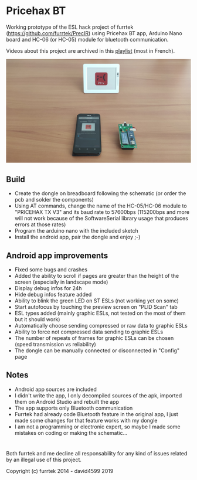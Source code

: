 # Pricehax BT
Working prototype of the ESL hack project of furrtek (https://github.com/furrtek/PrecIR) using Pricehax BT app, Arduino Nano board and HC-06 (or HC-05) module for bluetooth communication.

Videos about this project are archived in this [playlist](https://www.youtube.com/playlist?list=PLhEz48id1qqD27sRc73mDFfBpu_RcLxfZ) (most in French).

![PricehaxBT](PricehaxBT.jpg)

## Build
- Create the dongle on breadboard following the schematic (or order the pcb and solder the components)
- Using AT commands, change the name of the HC-05/HC-06 module to "PRICEHAX TX V3" and its baud rate to 57600bps (115200bps and more will not work because of the SoftwareSerial library usage that produces errors at those rates)
- Program the arduino nano with the included sketch
- Install the android app, pair the dongle and enjoy ;-)

## Android app improvements
- Fixed some bugs and crashes
- Added the ability to scroll if pages are greater than the height of the screen (especially in landscape mode)
- Display debug infos for 24h
- Hide debug infos feature added
- Ability to blink the green LED on ST ESLs (not working yet on some)
- Start autofocus by touching the preview screen on "PLID Scan" tab
- ESL types added (mainly graphic ESLs, not tested on the most of them but it should work)
- Automatically choose sending compressed or raw data to graphic ESLs
- Ability to force not compressed data sending to graphic ESLs
- The number of repeats of frames for graphic ESLs can be chosen (speed transmission vs reliability)
- The dongle can be manually connected or disconnected in "Config" page

## Notes
- Android app sources are included
- I didn't write the app, I only decompiled sources of the apk, imported them on Android Studio and rebuilt the app
- The app supports only Bluetooth communication
- Furrtek had already code Bluetooth feature in the original app, I just made some changes for that feature works with my dongle
- I am not a programming or electronic expert, so maybe I made some mistakes on coding or making the schematic...

#

Both furrtek and me decline all responsability for any kind of issues related by an illegal use of this project.

Copyright (c) furrtek 2014 - david4599 2019